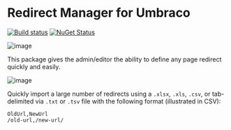# Redirect Manager for Umbraco

[![Build status](https://ci.appveyor.com/api/projects/status/95e8264cttd50qg3/branch/master)](https://ci.appveyor.com/project/ahwm/redirectmanager-umbraco/branch/master)
[![NuGet Status](https://buildstats.info/nuget/our.Umbraco.RedirectManager)](https://www.nuget.org/packages/our.Umbraco.RedirectManager/)

![image](https://user-images.githubusercontent.com/20478373/129051682-48203c60-3075-44c0-8c52-8aaf1f78a6af.png)

This package gives the admin/editor the ability to define any page redirect quickly and easily.

![image](https://user-images.githubusercontent.com/20478373/127723706-64b02699-cc25-4f39-a893-8058ada09bbf.png)

Quickly import a large number of redirects using a `.xlsx`, `.xls`, `.csv`, or tab-delimited via `.txt` or `.tsv` file with the following format (illustrated in CSV):

```
OldUrl,NewUrl
/old-url,/new-url/
```
